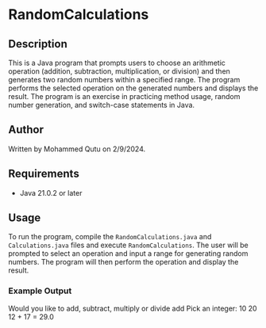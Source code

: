 # RandomCalculations

## Description
This is a Java program that prompts users to choose an arithmetic operation (addition, subtraction, multiplication, or division) and then generates two random numbers within a specified range. The program performs the selected operation on the generated numbers and displays the result. The program is an exercise in practicing method usage, random number generation, and switch-case statements in Java.

## Author
Written by Mohammed Qutu on 2/9/2024.

## Requirements
- Java 21.0.2 or later

## Usage
To run the program, compile the `RandomCalculations.java` and `Calculations.java` files and execute `RandomCalculations`. The user will be prompted to select an operation and input a range for generating random numbers. The program will then perform the operation and display the result.

### Example Output
Would you like to add, subtract, multiply or divide
add
Pick an integer:
10
20
12 + 17 = 29.0
